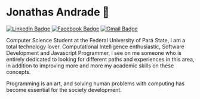 # Jonathas Andrade 🙇

[![Linkedin Badge](https://img.shields.io/badge/-Jonathas%20Andrade-1976d2?style=flat-square&logo=Linkedin&logoColor=white&link=https://www.linkedin.com/in/eljonathas/)](https://www.linkedin.com/in/eljonathas) 
[![Facebook Badge](https://img.shields.io/badge/-Jonathas%20Andrade-1976d2?style=flat-square&labelColor=1976d2&logo=facebook&logoColor=white&link=https://www.facebook.com/thmrss/)](https://www.facebook.com/thmrss/) 
[![Gmail Badge](https://img.shields.io/badge/-Jonathas.andrade5@gmail.com-1976d2?style=flat-square&logo=Gmail&logoColor=white&link=mailto:Jonathas.andrade5@gmail.com)](mailto:Jonathas.andrade5@gmail.com)

Computer Science Student at the Federal University of Pará State, i am a total technology lover. Computational Intelligence enthusiastic, Software Development and Javascript Programmer, i see on me someone who is entirely dedicated to looking for different paths and experiences in this area, in addition to improving more and more my academic skills on these concepts.

Programming is an art, and solving human problems with computing has become essential for the society development.
